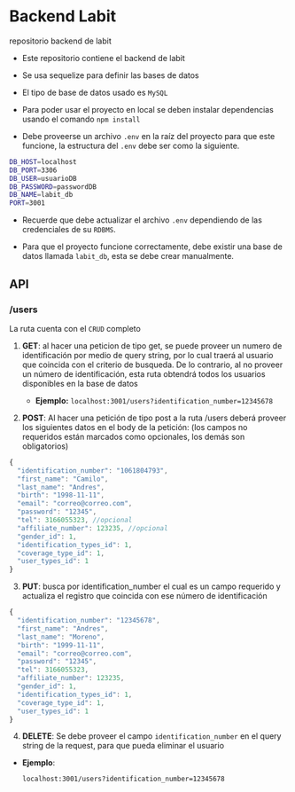 # Backend Labit

repositorio backend de labit

-   Este repositorio contiene el backend de labit

-   Se usa sequelize para definir las bases de datos

-   El tipo de base de datos usado es `MySQL`

-   Para poder usar el proyecto en local se deben instalar dependencias usando el comando `npm install`

-   Debe proveerse un archivo `.env` en la raíz del proyecto para que este funcione, la estructura del `.env` debe ser como la siguiente.

```bash
DB_HOST=localhost
DB_PORT=3306
DB_USER=usuarioDB
DB_PASSWORD=passwordDB
DB_NAME=labit_db
PORT=3001
```
-   Recuerde que debe actualizar el archivo `.env` dependiendo de las credenciales de su `RDBMS`.
  
-   Para que el proyecto funcione correctamente, debe existir una base de datos llamada `labit_db`, esta se debe crear manualmente.


## API

### /users

La ruta cuenta con el `CRUD` completo

1. **GET**: al hacer una peticion de tipo get, se puede proveer un numero de identificación por medio de query string, por lo cual traerá al usuario que coincida con el criterio de busqueda. De lo contrario, al no proveer un número de identificación, esta ruta obtendrá todos los usuarios disponibles en la base de datos

    - **Ejemplo:** `localhost:3001/users?identification_number=12345678`

2. **POST**: Al hacer una petición de tipo post a la ruta /users deberá proveer los siguientes datos en el body de la petición: (los campos no requeridos están marcados como opcionales, los demás son obligatorios)

```javascript
{
  "identification_number": "1061804793",
  "first_name": "Camilo",
  "last_name": "Andres",
  "birth": "1998-11-11",
  "email": "correo@correo.com",
  "password": "12345",
  "tel": 3166055323, //opcional
  "affiliate_number": 123235, //opcional
  "gender_id": 1,
  "identification_types_id": 1,
  "coverage_type_id": 1,
  "user_types_id": 1
}
```
3. **PUT**: busca por identification_number el cual es un campo requerido y actualiza el registro que coincida con ese número de identificación

```javascript
{
  "identification_number": "12345678",
  "first_name": "Andres",
  "last_name": "Moreno",
  "birth": "1999-11-11",
  "email": "correo@correo.com",
  "password": "12345",
  "tel": 3166055323,
  "affiliate_number": 123235,
  "gender_id": 1,
  "identification_types_id": 1,
  "coverage_type_id": 1,
  "user_types_id": 1
}
```
4. **DELETE**: Se debe proveer el campo `identification_number` en el query string de la request, para que pueda eliminar el usuario

  - **Ejemplo**: 
    
    `localhost:3001/users?identification_number=12345678`

